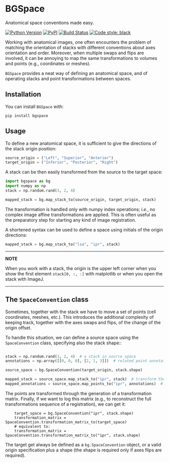 # BGSpace
Anatomical space conventions made easy.

[![Python Version](https://img.shields.io/pypi/pyversions/bgspace.svg)](https://pypi.org/project/bgspace)
[![PyPI](https://img.shields.io/pypi/v/bgspace.svg)](https://pypi.org/project/bgspace)
[![Build Status](https://travis-ci.com/brainglobe/bgspace.svg?branch=master)](https://travis-ci.com/brainglobe/bgspace)
[![Code style: black](https://img.shields.io/badge/code%20style-black-000000.svg)](https://github.com/python/black)


Working with anatomical images, one often encounters the problem of matching the orientation of stacks with different conventions about axes orientation and order. Moreover, when multiple swaps and flips are involved, it can be annoying to map the same transformations to volumes and points (e.g., coordinates or meshes).

`BGSpace` provides a neat way of defining an anatomical space, and of operating stacks and point transformations between spaces.

## Installation

You can install `BGSpace` with:
```
pip install bgspace
```


## Usage
To define a new anatomical space, it is sufficient to give the directions of the stack origin position:

```python
source_origin = ("Left", "Superior", "Anterior")
target_origin = ("Inferior", "Posterior", "Right")
```

A stack can be then easily transformed from the source to the target space:

```python
import bgspace as bg
import numpy as np
stack = np.random.rand(3, 2, 4)

mapped_stack = bg.map_stack_to(source_origin, target_origin, stack)
```


The transformation is handled only with numpy index operations; *i.e.*, no complex
image affine transformations are applied. This is often useful as the preparatory step for starting any kind of image registration.

A shortened syntax can be used to define a space using initials of the origin directions:

```python
mapped_stack = bg.map_stack_to("lsa", "ipr", stack)
```

---
**NOTE**

When you work with a stack, the origin is the upper left corner when you show the first element `stack[0, :, :]` with matplotlib or when you open the stack with ImageJ.

---

## The `SpaceConvention` class

Sometimes, together with the stack we have to move a set of points (cell coordinates, meshes, etc.). This introduces the additional complexity of keeping track, together with the axes swaps and flips, of the change of the origin offset.

To handle this situation, we can define a source space using the `SpaceConvention`
class, specifying also the stack shape::

```python

stack = np.random.rand(3, 2, 4)  # a stack in source space
annotations = np.array([[0, 0, 0], [2, 1, 3]])  # related point annotations

source_space = bg.SpaceConvention(target_origin, stack.shape)

mapped_stack = source_space.map_stack_to("ipr", stack)  # transform the stack
mapped_annotations = source_space.map_points_to("ipr", annotations)  # transform the points
```


The points are transformed through the generation of a transformation matrix.
Finally, if we want to log this matrix (e.g., to reconstruct the full transformations sequence of a registration), we can get it:

```
    target_space = bg.SpaceConvention("ipr", stack.shape)
    transformation_matrix = SpaceConvention.transformation_matrix_to(target_space)
    # equivalent to:
    transformation_matrix = SpaceConvention.transformation_matrix_to("ipr", stack.shape)
```

The target get always be defined as a `bg.SpaceConvention` object, or a valid origin specification plus a shape (the shape is required only if axes flips are required).
